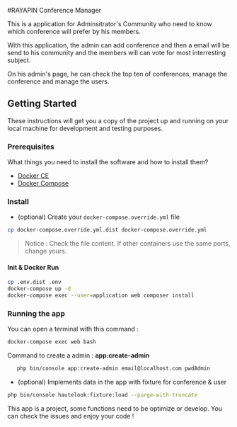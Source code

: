#RAYAPIN Conference Manager

This is a application for Adminsitrator's Community who need to know which conference will prefer by his members.

With this application, the admin can add conference and then a email will be send to his community and the members
will can vote for most interresting subject.

On his admin's page, he can check the top ten of conferences, manage the conference
and manage the users.


## Getting Started

These instructions will get you a copy of the project up and running on your local machine for development and testing purposes.

### Prerequisites

What things you need to install the software and how to install them?

- [Docker CE](https://www.docker.com/community-edition)
- [Docker Compose](https://docs.docker.com/compose/install)

### Install

- (optional) Create your `docker-compose.override.yml` file

```bash
cp docker-compose.override.yml.dist docker-compose.override.yml
```
> Notice : Check the file content. If other containers use the same ports, change yours.

#### Init & Docker Run

```bash
cp .env.dist .env
docker-compose up -d
docker-compose exec --user=application web composer install
```

### Running the app

You can open a terminal with this command : 
```bash
docker-compose exec web bash
```

Command to create a admin :  **app:create-admin**

```bash
   php bin/console app:create-admin email@localhost.com pwdAdmin
   ```
   
   - (optional) Implements data in the app with fixture for conference & user 
   
   ```bash
   php bin/console hautelook:fixture:load --purge-with-truncate
   ```
   
 This app is a project, some functions need to be optimize or develop.
 You can check the issues and enjoy your code !